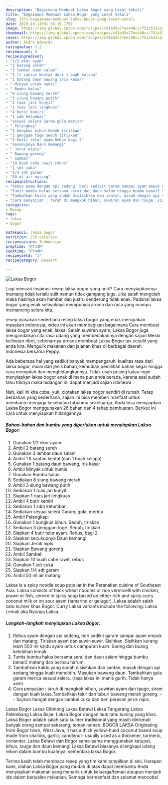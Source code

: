 ```yaml
---
description: "Bagaimana Membuat Laksa Bogor yang Lezat Sekali"
title: "Bagaimana Membuat Laksa Bogor yang Lezat Sekali"
slug: 2353-bagaimana-membuat-laksa-bogor-yang-lezat-sekali
date: 2020-10-13T01:38:19.179Z
image: https://img-global.cpcdn.com/recipes/c91b35a77ee448cc/751x532cq70/laksa-bogor-foto-resep-utama.jpg
thumbnail: https://img-global.cpcdn.com/recipes/c91b35a77ee448cc/751x532cq70/laksa-bogor-foto-resep-utama.jpg
cover: https://img-global.cpcdn.com/recipes/c91b35a77ee448cc/751x532cq70/laksa-bogor-foto-resep-utama.jpg
author: Andre Edwards
ratingvalue: 3.2
reviewcount: 8
recipeingredient:
- "1/2 ekor ayam"
- "2 batang sereh"
- "3 lembar daun salam"
- "1 lt santan kental dari 1 buah kelapa"
- "1 batang daun bawang iris kasar"
- " Minyak untuk numis"
- " Bumbu halus"
- "8 siung bawang merah"
- "3 siung bawang putih"
- "1 ruas jari kunyit"
- "1 ruas jari lengkuas"
- "4 butir kemiri"
- "1 sdm ketumbar"
- "sesuai selera Garam gula merica"
- " Pelengkap"
- "1 bungkus bihun Seduh tiriskan"
- "3 genggam toge Seduh tiriskan"
- "4 butir telur ayam Rebus bagi 2"
- "secukupnya Daun kemangi"
- " Jeruk nipis"
- " Bawang goreng"
- " Sambel"
- "10 buah cabe rawit rebus"
- "1 sdt cuka"
- "1/4 sdt garam"
- "50 ml air matang"
recipeinstructions:
- "Rebus ayam dengan api sedang, beri sedikit garam sampai ayam empuk dan matang. Tiriskan ayam dan suwir-suwir. Sisihkan. Sisihkan kurang lebih 500 ml kaldu ayam untuk campuran kuah. Saring dan buang kelebihan lemak."
- "Tumis bumbu halus bersama serai dan daun salam hingga bumbu benar2 matang dan berbau harum."
- "Tambahkan kaldu yang sudah disisihkan dan santan, masak dengan api sedang hingga kuah mendidih. Masukan bawang daun. Tambahkan gula garam merica sesuai selera. (rasa laksa ini manis gurih. Tidak hanya asin)"
- "Cara penyajian : taruh di mangkok bihun, suwiran ayam dan tauge, siram dengan kuah laksa.Tambahkan telur dan taburi bawang merah goreng.  Sajikan hangat dengan sambal cuka dan beri perasan jeruk nipis."
categories:
- Resep
tags:
- laksa
- bogor

katakunci: laksa bogor 
nutrition: 278 calories
recipecuisine: Indonesian
preptime: "PT33M"
cooktime: "PT49M"
recipeyield: "1"
recipecategory: Dessert

---
```



![Laksa Bogor](https://img-global.cpcdn.com/recipes/c91b35a77ee448cc/751x532cq70/laksa-bogor-foto-resep-utama.jpg)

Lagi mencari inspirasi resep laksa bogor yang unik? Cara menyiapkannya memang tidak terlalu sulit namun tidak gampang juga. Jika salah mengolah maka hasilnya akan hambar dan justru cenderung tidak enak. Padahal laksa bogor yang enak selayaknya mempunyai aroma dan rasa yang mampu memancing selera kita.

resep masakan sederhana resep laksa bogor yang enak merupakan masakan indonesia, video ini akan membagikan bagaimana Cara membuat laksa bogor yang enak, laksa. Selain suwiran ayam, Laksa Bogor juga mengandalkan cita rasa udang yang membedakannya dengan sajian Meski kelihatan ribet, sebenarnya proses membuat Laksa Bogor tak sesulit yang anda kira. Mengulik makanan dan jajanan khas di berbagai daerah Indonesia bersama Peppy.

Ada beberapa hal yang sedikit banyak mempengaruhi kualitas rasa dari laksa bogor, mulai dari jenis bahan, kemudian pemilihan bahan segar hingga cara mengolah dan menghidangkannya. Tidak usah pusing kalau ingin menyiapkan laksa bogor enak di mana pun anda berada, karena asal sudah tahu triknya maka hidangan ini dapat menjadi sajian istimewa.


Nah, kali ini kita coba, yuk, ciptakan laksa bogor sendiri di rumah. Tetap berbahan yang sederhana, sajian ini bisa memberi manfaat untuk membantu menjaga kesehatan tubuhmu sekeluarga. Anda bisa menyiapkan Laksa Bogor menggunakan 26 bahan dan 4 tahap pembuatan. Berikut ini cara untuk menyiapkan hidangannya.

<!--inarticleads1-->

##### Bahan-bahan dan bumbu yang diperlukan untuk menyiapkan Laksa Bogor:

1. Gunakan 1/2 ekor ayam
1. Ambil 2 batang sereh
1. Gunakan 3 lembar daun salam
1. Ambil 1 lt santan kental (dari 1 buah kelapa)
1. Gunakan 1 batang daun bawang, iris kasar
1. Ambil  Minyak untuk numis
1. Gunakan  Bumbu halus:
1. Sediakan 8 siung bawang merah
1. Ambil 3 siung bawang putih
1. Sediakan 1 ruas jari kunyit
1. Siapkan 1 ruas jari lengkuas
1. Ambil 4 butir kemiri
1. Sediakan 1 sdm ketumbar
1. Sediakan sesuai selera Garam, gula, merica
1. Ambil  Pelengkap:
1. Gunakan 1 bungkus bihun. Seduh, tiriskan
1. Sediakan 3 genggam toge. Seduh, tiriskan
1. Siapkan 4 butir telur ayam. Rebus, bagi 2
1. Siapkan secukupnya Daun kemangi
1. Siapkan  Jeruk nipis
1. Siapkan  Bawang goreng
1. Ambil  Sambel:
1. Siapkan 10 buah cabe rawit, rebus
1. Gunakan 1 sdt cuka
1. Siapkan 1/4 sdt garam
1. Ambil 50 ml air matang


Laksa is a spicy noodle soup popular in the Peranakan cuisine of Southeast Asia. Laksa consists of thick wheat noodles or rice vermicelli with chicken, prawn or fish, served in spicy soup based on either rich and spicy curry coconut milk or on sour asam (tamarind or gelugur). Laksa adalah salah satu kuliner khas Bogor. Curry Laksa variants include the following: Laksa Lemak aka Nyonya Laksa. 

<!--inarticleads2-->

##### Langkah-langkah menyiapkan Laksa Bogor:

1. Rebus ayam dengan api sedang, beri sedikit garam sampai ayam empuk dan matang. Tiriskan ayam dan suwir-suwir. Sisihkan. Sisihkan kurang lebih 500 ml kaldu ayam untuk campuran kuah. Saring dan buang kelebihan lemak.
1. Tumis bumbu halus bersama serai dan daun salam hingga bumbu benar2 matang dan berbau harum.
1. Tambahkan kaldu yang sudah disisihkan dan santan, masak dengan api sedang hingga kuah mendidih. Masukan bawang daun. Tambahkan gula garam merica sesuai selera. (rasa laksa ini manis gurih. Tidak hanya asin)
1. Cara penyajian : taruh di mangkok bihun, suwiran ayam dan tauge, siram dengan kuah laksa.Tambahkan telur dan taburi bawang merah goreng. -  - Sajikan hangat dengan sambal cuka dan beri perasan jeruk nipis.


Laksa Bogor Laksa Cibinong Laksa Betawi Laksa Tangerang Laksa Palembang Laksa Bajar. Laksa Bogor dengan lauk tahu kuning yang khas. Laksa Bogor adalah salah satu kuliner tradisional yang masih dinikmati banyak orang sampai sekarang, teman-teman. BOGOR LAKSA Originating from Bogor town, West Java, it has a thick yellow-hued coconut based soup made from shallots, garlic, candlenut- usually used as a thickener, turmeric, coriander. Laksa Betawi dan Bogor sama-sama menggunakan ketupat, bihun, tauge dan daun kemangi Laksa Betawi biasanya dilengkapi udang rebon dalam bumbu kuahnya, sementara laksa Bogor. 

Terima kasih telah membaca resep yang tim kami tampilkan di sini. Harapan kami, olahan Laksa Bogor yang mudah di atas dapat membantu Anda menyiapkan makanan yang menarik untuk keluarga/teman ataupun menjadi ide dalam berjualan makanan. Semoga bermanfaat dan selamat mencoba!
